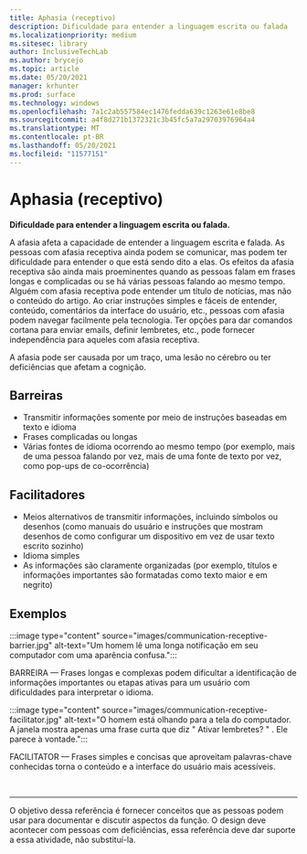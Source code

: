 ```yaml
---
title: Aphasia (receptivo)
description: Dificuldade para entender a linguagem escrita ou falada
ms.localizationpriority: medium
ms.sitesec: library
author: InclusiveTechLab
ms.author: brycejo
ms.topic: article
ms.date: 05/20/2021
manager: krhunter
ms.prod: surface
ms.technology: windows
ms.openlocfilehash: 7a1c2ab557584ec1476fedda639c1263e61e8be8
ms.sourcegitcommit: a4f8d271b1372321c3b45fc5a7a29703976964a4
ms.translationtype: MT
ms.contentlocale: pt-BR
ms.lasthandoff: 05/20/2021
ms.locfileid: "11577151"
---
```

# <a name="aphasia-receptive"></a>Aphasia (receptivo)

**Dificuldade para entender a linguagem escrita ou falada.**

A afasia afeta a capacidade de entender a linguagem escrita e falada. As pessoas com afasia receptiva ainda podem se comunicar, mas podem ter dificuldade para entender o que está sendo dito a elas. Os efeitos da afasia receptiva são ainda mais proeminentes quando as pessoas falam em frases longas e complicadas ou se há várias pessoas falando ao mesmo tempo. Alguém com afasia receptiva pode entender um título de notícias, mas não o conteúdo do artigo. Ao criar instruções simples e fáceis de entender, conteúdo, comentários da interface do usuário, etc., pessoas com afasia podem navegar facilmente pela tecnologia. Ter opções para dar comandos cortana para enviar emails, definir lembretes, etc., pode fornecer independência para aqueles com afasia receptiva.

A afasia pode ser causada por um traço, uma lesão no cérebro ou ter deficiências que afetam a cognição.

## <a name="barriers"></a>Barreiras

* Transmitir informações somente por meio de instruções baseadas em texto e idioma
* Frases complicadas ou longas
* Várias fontes de idioma ocorrendo ao mesmo tempo (por exemplo, mais de uma pessoa falando por vez, mais de uma fonte de texto por vez, como pop-ups de co-ocorrência)

## <a name="facilitators"></a>Facilitadores

* Meios alternativos de transmitir informações, incluindo símbolos ou desenhos (como manuais do usuário e instruções que mostram desenhos de como configurar um dispositivo em vez de usar texto escrito sozinho)
* Idioma simples
* As informações são claramente organizadas (por exemplo, títulos e informações importantes são formatadas como texto maior e em negrito)

## <a name="examples"></a>Exemplos

:::image type="content" source="images/communication-receptive-barrier.jpg" alt-text="Um homem lê uma longa notificação em seu computador com uma aparência confusa.":::

BARREIRA — Frases longas e complexas podem dificultar a identificação de informações importantes ou etapas ativas para um usuário com dificuldades para interpretar o idioma. 

:::image type="content" source="images/communication-receptive-facilitator.jpg" alt-text="O homem está olhando para a tela do computador. A janela mostra apenas uma frase curta que diz &quot; Ativar lembretes? &quot; . Ele parece à vontade.":::

FACILITATOR — Frases simples e concisas que aproveitam palavras-chave conhecidas torna o conteúdo e a interface do usuário mais acessíveis.

&nbsp;

[comment]: # (Instrução Footer)
___
O objetivo dessa referência é fornecer conceitos que as pessoas podem usar para documentar e discutir aspectos da função. O design deve acontecer com pessoas com deficiências, essa referência deve dar suporte a essa atividade, não substituí-la. 